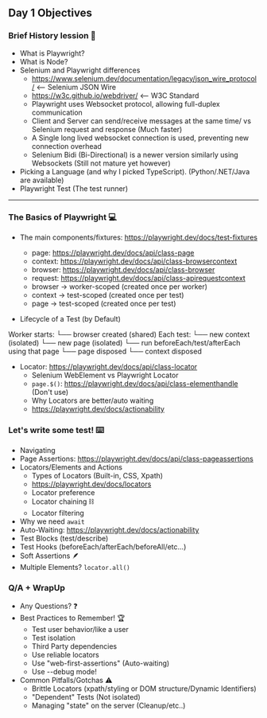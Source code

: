## Day 1 Objectives

### Brief History lession 🔎

- What is Playwright?
- What is Node?
- Selenium and Playwright differences
    - https://www.selenium.dev/documentation/legacy/json_wire_protocol/  <-- Selenium JSON Wire
    - https://w3c.github.io/webdriver/ <-- W3C Standard
    - Playwright uses Websocket protocol, allowing full-duplex communication
    - Client and Server can send/receive messages at the same time/ vs Selenium request and response (Much faster)
    - A Single long lived websocket connection is used, preventing new connection overhead
    - Selenium Bidi (Bi-Directional) is a newer version similarly using Websockets (Still not mature yet however)
- Picking a Language (and why I picked TypeScript). (Python/.NET/Java are available)
- Playwright Test (The test runner)

---

### The Basics of Playwright 💻
- The main components/fixtures: https://playwright.dev/docs/test-fixtures
    - page: https://playwright.dev/docs/api/class-page
    - context: https://playwright.dev/docs/api/class-browsercontext
    - browser: https://playwright.dev/docs/api/class-browser
    - request: https://playwright.dev/docs/api/class-apirequestcontext
    - browser → worker-scoped (created once per worker)
    - context → test-scoped (created once per test)
    - page → test-scoped (created once per test)
 
- Lifecycle of a Test (by Default)
  
Worker starts:
  └── browser created (shared)
Each test:
  └── new context (isolated)
        └── new page (isolated)
  └── run beforeEach/test/afterEach using that page
  └── page disposed
  └── context disposed

- Locator: https://playwright.dev/docs/api/class-locator
    - Selenium WebElement vs Playwright Locator
    - `page.$()`: https://playwright.dev/docs/api/class-elementhandle (Don't use)
    - Why Locators are better/auto waiting
    - https://playwright.dev/docs/actionability

### Let's write some test! ⌨️
- Navigating
- Page Assertions: https://playwright.dev/docs/api/class-pageassertions
- Locators/Elements and Actions 
    - Types of Locators (Built-in, CSS, Xpath)
    - https://playwright.dev/docs/locators
    - Locator preference
    - Locator chaining ⛓️
    - Locator filtering 
- Why we need `await`
- Auto-Waiting: https://playwright.dev/docs/actionability
- Test Blocks (test/describe)
- Test Hooks (beforeEach/afterEach/beforeAll/etc...)
- Soft Assertions 🪶
- Multiple Elements? `locator.all()`

### Q/A + WrapUp
- Any Questions? ❓
- Best Practices to Remember! 🏆
    - Test user behavior/like a user
    - Test isolation
    - Third Party dependencies 
    - Use reliable locators
    - Use "web-first-assertions" (Auto-waiting)
    - Use --debug mode!
- Common Pitfalls/Gotchas ⚠️
    - Brittle Locators (xpath/styling or DOM structure/Dynamic Identifiers)
    - "Dependent" Tests (Not isolated)
    - Managing "state" on the server (Cleanup/etc..)



